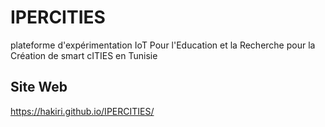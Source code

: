# IPERCITIES
plateforme d'expérimentation IoT Pour l'Education et la Recherche pour la Création de smart cITIES en Tunisie
## Site Web
https://hakiri.github.io/IPERCITIES/

